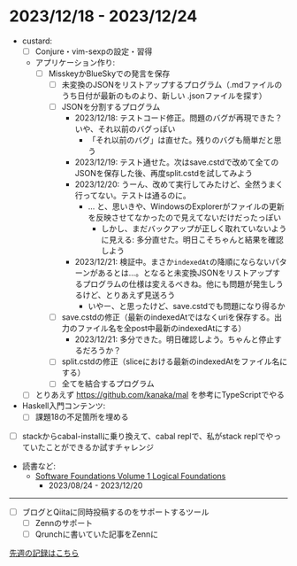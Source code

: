 # 2023/12/18 - 2023/12/24

- custard:
    - [ ] Conjure・vim-sexpの設定・習得
    - アプリケーション作り:
        - [ ] MisskeyかBlueSkyでの発言を保存
            - [ ] 未変換のJSONをリストアップするプログラム（.mdファイルのうち日付が最新のものより、新しい .jsonファイルを探す）
            - [ ] JSONを分割するプログラム
                - 2023/12/18: テストコード修正。問題のバグが再現できた？いや、それ以前のバグっぽい
                    - 「それ以前のバグ」は直せた。残りのバグも簡単だと思う
                - 2023/12/19: テスト通せた。次はsave.cstdで改めて全てのJSONを保存した後、再度split.cstdを試してみよう
                - 2023/12/20: うーん、改めて実行してみたけど、全然うまく行ってない。テストは通るのに。
                    - ... と、思いきや、WindowsのExplorerがファイルの更新を反映させてなかったので見えてないだけだったっぽい
                        - しかし、まだバックアップが正しく取れていないように見える: 多分直せた。明日こそちゃんと結果を確認しよう
                - 2023/12/21: 検証中。まさか`indexedAt`の降順にならないパターンがあるとは...。となると未変換JSONをリストアップするプログラムの仕様は変えるべきね。他にも問題が発生しうるけど、とりあえず見送ろう
                    - いやー、と思ったけど、save.cstdでも問題になり得るか
            - [ ] save.cstdの修正（最新のindexedAtではなくuriを保存する。出力のファイル名を全post中最新のindexedAtにする）
                - 2023/12/21: 多分できた。明日確認しよう。ちゃんと停止するだろうか？
            - [ ] split.cstdの修正（sliceにおける最新のindexedAtをファイル名にする）
            - [ ] 全てを結合するプログラム
    - [ ] とりあえず <https://github.com/kanaka/mal> を参考にTypeScriptでやる
- Haskell入門コンテンツ:
    - [ ] 課題18の不足箇所を埋める
- [ ] stackからcabal-installに乗り換えて、cabal replで、私がstack replでやっていたことができるか試すチャレンジ
- 読書など:
    - [Software Foundations Volume 1 Logical Foundations](https://softwarefoundations.cis.upenn.edu/lf-current/index.html)
        - 2023/08/24 - 2023/12/20

------

- [ ] ブログとQiitaに同時投稿するのをサポートするツール
    - [ ] Zennのサポート
    - [ ] Qrunchに書いていた記事をZennに

[先週の記録はこちら](https://github.com/igrep/daily-commits/blob/f18fc49dccc543e833957befc72cd122d3ac3328/yesterday.md)
